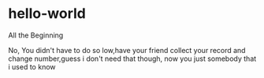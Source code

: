 # hello-world
All the Beginning

No, You didn't have to do so low,have your friend collect your record and change number,guess i don't need that though, now you just somebody that i used to know
